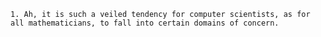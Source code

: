 	1. Ah, it is such a veiled tendency for computer scientists, as for all mathematicians, to fall into certain domains of concern.

